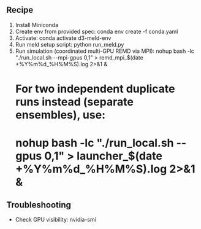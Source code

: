 ## Recipe
1. Install Miniconda
2. Create env from provided spec:
   conda env create -f conda.yaml
3. Activate:
   conda activate d3-meld-env
4. Run meld setup script:
   python run_meld.py
5. Run simulation (coordinated multi-GPU REMD via MPI):
   nohup bash -lc "./run_local.sh --mpi-gpus 0,1" > remd_mpi_$(date +%Y%m%d_%H%M%S).log 2>&1 &
   # For two independent duplicate runs instead (separate ensembles), use:
   # nohup bash -lc "./run_local.sh --gpus 0,1" > launcher_$(date +%Y%m%d_%H%M%S).log 2>&1 &

## Troubleshooting
- Check GPU visibility:
  nvidia-smi